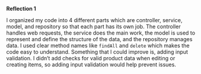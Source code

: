 **Reflection 1**

I organized my code into 4 different parts which are controller, service, model, and repository so that each part has its own job. 
The controller handles web requests, the service does the main work, the model is used to represent and define the structure of the data, and the repository manages data. 
I used clear method names like  `findAll` and `delete` which makes the code easy to understand.
Something that I could improve is, adding input validation. I didn’t add checks for valid product data when editing or creating items, so adding input validation would help prevent issues.

